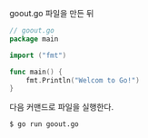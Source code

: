 goout.go 파일을 만든 뒤

```go
// goout.go
package main

import ("fmt")

func main() {
	fmt.Println("Welcom to Go!")
}
```

다음 커맨드로 파일을 실행한다.

```bash
$ go run goout.go
```